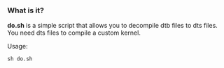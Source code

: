 ### What is it?

**do.sh** is a simple script that allows you to decompile dtb files to dts files. You need dts files to compile a custom kernel.

Usage:

    sh do.sh 
